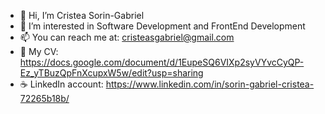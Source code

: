 - 👋 Hi, I’m Cristea Sorin-Gabriel
- 👀 I’m interested in Software Development and FrontEnd Development
- 📫 You can reach me at: cristeasgabriel@gmail.com
- 🚀 My CV: https://docs.google.com/document/d/1EupeSQ6VIXp2syVYvcCyQP-Ez_yTBuzQpFnXcupxW5w/edit?usp=sharing
- ☕ LinkedIn account: https://www.linkedin.com/in/sorin-gabriel-cristea-72265b18b/
